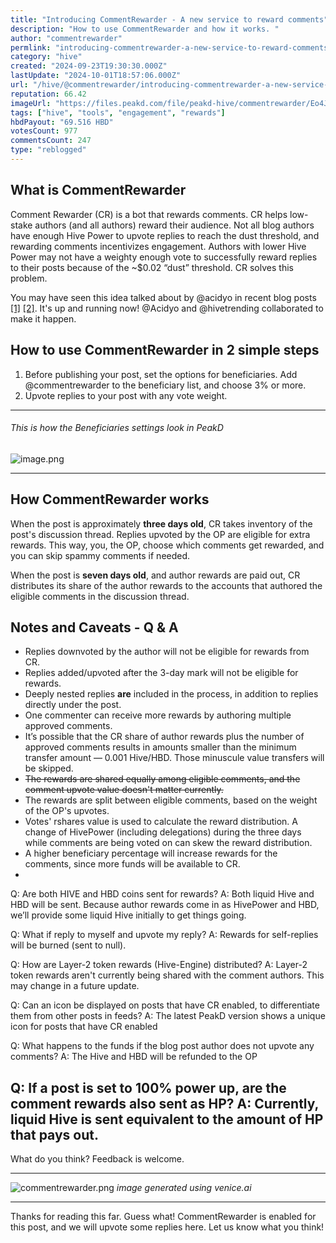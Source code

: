 ```yaml
---
title: "Introducing CommentRewarder - A new service to reward comments"
description: "How to use CommentRewarder and how it works. "
author: "commentrewarder"
permlink: "introducing-commentrewarder-a-new-service-to-reward-comments"
category: "hive"
created: "2024-09-23T19:30:30.000Z"
lastUpdate: "2024-10-01T18:57:06.000Z"
url: "/hive/@commentrewarder/introducing-commentrewarder-a-new-service-to-reward-comments"
reputation: 66.42
imageUrl: "https://files.peakd.com/file/peakd-hive/commentrewarder/Eo4Js72AzQQCr57qWdZ7x1b8NEaahQfKE9AKBdT3EJZMjzDF1TD174TZubiv9EcBRCf.png"
tags: ["hive", "tools", "engagement", "rewards"]
hbdPayout: "69.516 HBD"
votesCount: 977
commentsCount: 247
type: "reblogged"
---
```


## What is CommentRewarder

Comment Rewarder (CR) is a bot that rewards comments. CR helps low-stake authors (and all authors) reward their audience. Not all blog authors have enough Hive Power to upvote replies to reach the dust threshold, and rewarding comments incentivizes engagement. Authors with lower Hive Power may not have a weighty enough vote to successfully reward replies to their posts because of the ~$0.02 “dust” threshold. CR solves this problem.

You may have seen this idea talked about by @acidyo in recent blog posts [[1]](https://peakd.com/@acidyo/commentrewarder) [[2]](https://peakd.com/comment/@acidyo/comment-rewarding-idea). It's up and running now! @Acidyo and @hivetrending collaborated to make it happen.

## How to use CommentRewarder in 2 simple steps
1. Before publishing your post, set the options for beneficiaries. Add @commentrewarder to the beneficiary list, and choose 3% or more.
2. Upvote replies to your post with any vote weight. 

---
###### This is how the Beneficiaries settings look in PeakD
![image.png](https://files.peakd.com/file/peakd-hive/commentrewarder/Eo4Js72AzQQCr57qWdZ7x1b8NEaahQfKE9AKBdT3EJZMjzDF1TD174TZubiv9EcBRCf.png)



---

## How CommentRewarder works

When the post is approximately **three days old**, CR takes inventory of the post's discussion thread. Replies upvoted by the OP are eligible for extra rewards. This way, you, the OP, choose which comments get rewarded, and you can skip spammy comments if needed.

When the post is **seven days old**, and author rewards are paid out, CR distributes its share of the author rewards to the accounts that authored the eligible comments in the discussion thread.

## Notes and Caveats - Q & A

* Replies downvoted by the author will not be eligible for rewards from CR. 
* Replies added/upvoted after the 3-day mark will not be eligible for rewards.
* Deeply nested replies **are** included in the process, in addition to replies directly under the post.
* One commenter can receive more rewards by authoring multiple approved comments.
* It’s possible that the CR share of author rewards plus the number of approved comments results in amounts smaller than the minimum transfer amount — 0.001 Hive/HBD. Those minuscule value transfers will be skipped.
* ~~The rewards are shared equally among eligible comments, and the comment upvote value doesn't matter currently.~~
* The rewards are split between eligible comments, based on the weight of the OP's upvotes.
* Votes' rshares value is used to calculate the reward distribution. A change of HivePower (including delegations) during the three days while comments are being voted on can skew the reward distribution.
* A higher beneficiary percentage will increase rewards for the comments, since more funds will be available to CR.
* 

Q: Are both HIVE and HBD coins sent for rewards?
A: Both liquid Hive and HBD will be sent. Because author rewards come in as HivePower and HBD, we’ll provide some liquid Hive initially to get things going.

Q: What if reply to myself and upvote my reply?
A: Rewards for self-replies will be burned (sent to null).

Q: How are Layer-2 token rewards (Hive-Engine) distributed?
A: Layer-2 token rewards aren't currently being shared with the comment authors. This may change in a future update.

Q: Can an icon be displayed on posts that have CR enabled, to differentiate them from other posts in feeds?
A: The latest PeakD version shows a unique icon for posts that have CR enabled 

Q: What happens to the funds if the blog post author does not upvote any comments?
A: The Hive and HBD will be refunded to the OP

Q: If a post is set to 100% power up, are the comment rewards also sent as HP?
A: Currently, liquid Hive is sent equivalent to the amount of HP that pays out.
---

What do you think? Feedback is welcome.

---

![commentrewarder.png](https://files.peakd.com/file/peakd-hive/commentrewarder/AJpnnkNxxf1wwShBNA3Sgdao3gP4PHNBqp72Mu5D1qhLCTz4YpcPMycBRjdzXDE.png)
*image generated using venice.ai*

---

Thanks for reading this far. Guess what! CommentRewarder is enabled for this post, and we will upvote some replies here. Let us know what you think!

